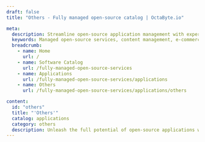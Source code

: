 ```yaml
---
draft: false
title: "Others - Fully managed open-source catalog | OctaByte.io"

meta:
  description: Streamline open-source application management with expert deployment, updates, and support for seamless operations and outstanding user experiences.
  keywords: Managed open-source services, content management, e-commerce platforms, communication tools, software updates, expert support, seamless operations, open-source deployment, application maintenance, exceptional user experience
  breadcrumb:
    - name: Home
      url: /
    - name: Software Catalog
      url: /fully-managed-open-source-services
    - name: Applications
      url: /fully-managed-open-source-services/applications
    - name: Others
      url: /fully-managed-open-source-services/applications/others

content:
  id: "others"
  title: "'Others'"
  catalog: applications
  category: others
  description: Unleash the full potential of open-source applications with our comprehensive managed services. From content management systems and communication tools to powerful e-commerce platforms, we ensure your software operates at peak performance. Our expert team handles deployment, maintenance, timely updates, and 24/7 support, so you can focus on delivering exceptional user experiences. With our services, you'll benefit from seamless operations, enhanced security, and the confidence that your platform is always up-to-date. Let us take the complexity out of managing open-source applications while you reap the benefits of innovation and efficiency.
---
```

